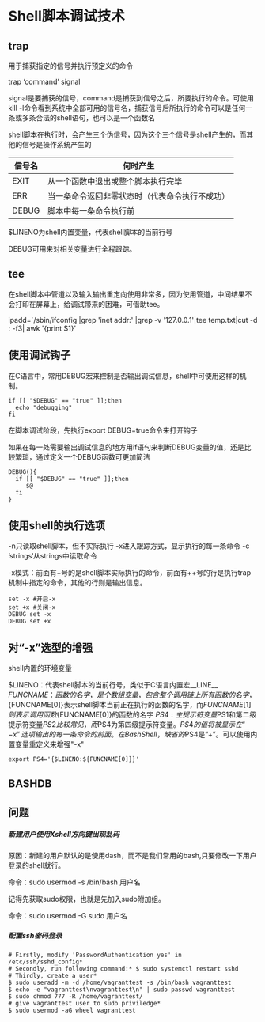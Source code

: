 # Shell脚本调试技术

## trap

用于捕获指定的信号并执行预定义的命令

trap ‘command’ signal

signal是要捕获的信号，command是捕获到信号之后，所要执行的命令。可使用kill -l命令看到系统中全部可用的信号名，捕获信号后所执行的命令可以是任何一条或多条合法的shell语句，也可以是一个函数名

shell脚本在执行时，会产生三个伪信号，因为这个三个信号是shell产生的，而其他的信号是操作系统产生的

| 信号名 | 何时产生                                       |
| ------ | ---------------------------------------------- |
| EXIT   | 从一个函数中退出或整个脚本执行完毕             |
| ERR    | 当一条命令返回非零状态时（代表命令执行不成功） |
| DEBUG  | 脚本中每一条命令执行前                         |

$LINENO为shell内置变量，代表shell脚本的当前行号

DEBUG可用来对相关变量进行全程跟踪。

## tee

在shell脚本中管道以及输入输出重定向使用非常多，因为使用管道，中间结果不会打印在屏幕上，给调试带来的困难，可借助tee。

ipadd=`/sbin/ifconfig |grep 'inet addr:' |grep -v '127.0.0.1'|tee temp.txt|cut -d : -f3| awk '{print $1}'

## 使用调试钩子

在C语言中，常用DEBUG宏来控制是否输出调试信息，shell中可使用这样的机制。

```shell
if [[ "$DEBUG" == "true" ]];then
  echo "debugging"
fi
```

在脚本调试阶段，先执行export DEBUG=true命令来打开钩子

如果在每一处需要输出调试信息的地方用if语句来判断DEBUG变量的值，还是比较繁琐，通过定义一个DEBUG函数可更加简洁

```
DEBUG(){
  if [[ "$DEBUG" == "true" ]];then 
  	 $@
  fi
}
```

## 使用shell的执行选项

-n只读取shell脚本，但不实际执行
-x进入跟踪方式，显示执行的每一条命令
-c ’strings‘从strings中读取命令

-x模式：前面有+号的是shell脚本实际执行的命令，前面有++号的行是执行trap机制中指定的命令，其他的行则是输出信息。

```shell
set -x #开启-x
set +x #关闭-x
DEBUG set -x
DEBUG set +x
```

## 对“-x”选型的增强

shell内置的环境变量

$LINENO：代表shell脚本的当前行号，类似于C语言内置宏\_\_LINE\_\_
$FUNCNAME：函数的名字，是个数组变量，包含整个调用链上所有函数的名字，${FUNCNAME[0]}表示shell脚本当前正在执行的函数的名字，而${FUNCNAME[1]}则表示调用函数${FUNCNAME[0]}的函数的名字
$PS4:主提示符变量$PS1和第二级提示符变量$PS2比较常见，而$PS4为第四级提示符变量。$PS4的值将被显示在“-x”选项输出的每一条命令的前面。在Bash Shell，缺省的$PS4是“+”。可以使用内置变量重定义来增强"-x"

```shell
export PS4='{$LINENO:${FUNCNAME[0]}}'
```

## BASHDB

## 问题

##### 新建用户使用Xshell方向键出现乱码

原因：新建的用户默认的是使用dash，而不是我们常用的bash,只要修改一下用户登录的shell就行。

命令：sudo usermod -s /bin/bash 用户名

记得先获取sudo权限，也就是先加入sudo附加组。

命令：sudo usermod -G sudo 用户名

 ##### 配置ssh密码登录

```shell
# Firstly, modify 'PasswordAuthentication yes' in /etc/ssh/sshd_config*  
# Secondly, run following command:* $ sudo systemctl restart sshd 
# Thirdly, create a user*  
$ sudo useradd -m -d /home/vagranttest -s /bin/bash vagranttest  
$ echo -e "vagranttest\nvagranttest\n" | sudo passwd vagranttest 
$ sudo chmod 777 -R /home/vagranttest/ 
# give vagranttest user to sudo priviledge* 
$ sudo usermod -aG wheel vagranttest 
```

